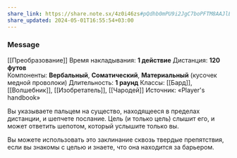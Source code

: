 ```yaml
---
share_link: https://share.note.sx/4z0i46zs#pQdhb0mPU9i2JgC7boPFTM8AAJlEoAJE4GijvR/xt1U
share_updated: 2024-05-01T16:55:54+03:00
---
```

### Message
[[Преобразование]]
Время накладывания: **1 действие**
Дистанция: **120 футов**
Компоненты: **Вербальный**, **Соматический**, **Материальный** (кусочек медной проволоки)
Длительность: **1 раунд**
Классы: [[Бард]], [[Волшебник]], [[Изобретатель]], [[Чародей]]
Источник: «Player's handbook»

Вы указываете пальцем на существо, находящееся в пределах дистанции, и шепчете послание. Цель (и только цель) слышит его, и может ответить шепотом, который услышите только вы.  
  
Вы можете использовать это заклинание сквозь твердые препятствия, если вы знакомы с целью и знаете, что она находится за барьером.